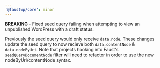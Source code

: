 ```yaml
---
'@faustwp/core': minor
---
```


**BREAKING** - Fixed seed query failing when attempting to view an unpublished WordPress with a draft status.

Previously the seed query would only receive `data.node`. These changes update the seed query to now recieve both `data.contentNode` & `data.nodeByUri`. Note that projects hooking into Faust's `seedQueryDocumentNode` filter will need to refactor in order to use the new nodeByUri/contentNode syntax.
